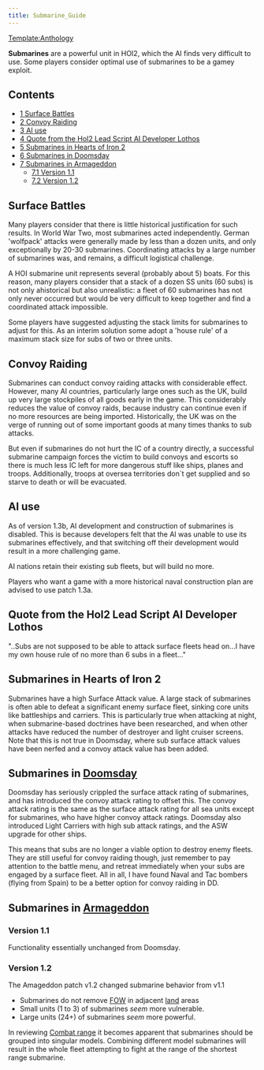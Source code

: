```yaml
---
title: Submarine_Guide
---
```



[Template:Anthology](/wiki/index.php?title=Template:Anthology&action=edit&redlink=1 "Template:Anthology (page does not exist)")

**Submarines** are a powerful unit in HOI2, which the AI finds very
difficult to use. Some players consider optimal use of submarines to be
a gamey exploit.

## Contents

-   [ 1 Surface Battles ](#Surface_Battles)
-   [ 2 Convoy Raiding ](#Convoy_Raiding)
-   [ 3 AI use ](#AI_use)
-   [ 4 Quote from the HoI2 Lead Script AI Developer Lothos
    ](#Quote_from_the_HoI2_Lead_Script_AI_Developer_Lothos)
-   [ 5 Submarines in Hearts of Iron 2
    ](#Submarines_in_Hearts_of_Iron_2)
-   [ 6 Submarines in Doomsday ](#Submarines_in_Doomsday)
-   [ 7 Submarines in Armageddon ](#Submarines_in_Armageddon)
    -   [ 7.1 Version 1.1 ](#Version_1.1)
    -   [ 7.2 Version 1.2 ](#Version_1.2)

##  Surface Battles 

Many players consider that there is little historical justification for
such results. In World War Two, most submarines acted independently.
German 'wolfpack' attacks were generally made by less than a dozen
units, and only exceptionally by 20-30 submarines. Coordinating attacks
by a large number of submarines was, and remains, a difficult logistical
challenge.

A HOI submarine unit represents several (probably about 5) boats. For
this reason, many players consider that a stack of a dozen SS units (60
subs) is not only ahistorical but also unrealistic: a fleet of 60
submarines has not only never occurred but would be very difficult to
keep together and find a coordinated attack impossible.

Some players have suggested adjusting the stack limits for submarines to
adjust for this. As an interim solution some adopt a 'house rule' of a
maximum stack size for subs of two or three units.

##  Convoy Raiding 

Submarines can conduct convoy raiding attacks with considerable effect.
However, many AI countries, particularly large ones such as the UK,
build up very large stockpiles of all goods early in the game. This
considerably reduces the value of convoy raids, because industry can
continue even if no more resources are being imported. Historically, the
UK was on the verge of running out of some important goods at many times
thanks to sub attacks.

But even if submarines do not hurt the IC of a country directly, a
successful submarine campaign forces the victim to build convoys and
escorts so there is much less IC left for more dangerous stuff like
ships, planes and troops. Additionally, troops at oversea territories
don´t get supplied and so starve to death or will be evacuated.

##  AI use 

As of version 1.3b, AI development and construction of submarines is
disabled. This is because developers felt that the AI was unable to use
its submarines effectively, and that switching off their development
would result in a more challenging game.

AI nations retain their existing sub fleets, but will build no more.

Players who want a game with a more historical naval construction plan
are advised to use patch 1.3a.

##  Quote from the HoI2 Lead Script AI Developer Lothos 

"..Subs are not supposed to be able to attack surface fleets head on...I
have my own house rule of no more than 6 subs in a fleet..."

##  Submarines in Hearts of Iron 2 

Submarines have a high Surface Attack value. A large stack of submarines
is often able to defeat a significant enemy surface fleet, sinking core
units like battleships and carriers. This is particularly true when
attacking at night, when submarine-based doctrines have been researched,
and when other attacks have reduced the number of destroyer and light
cruiser screens. Note that this is not true in Doomsday, where sub
surface attack values have been nerfed and a convoy attack value has
been added.

##  Submarines in [Doomsday](/wiki/Doomsday "Doomsday") 

Doomsday has seriously crippled the surface attack rating of submarines,
and has introduced the convoy attack rating to offset this. The convoy
attack rating is the same as the surface attack rating for all sea units
except for submarines, who have higher convoy attack ratings. Doomsday
also introduced Light Carriers with high sub attack ratings, and the ASW
upgrade for other ships.

This means that subs are no longer a viable option to destroy enemy
fleets. They are still useful for convoy raiding though, just remember
to pay attention to the battle menu, and retreat immediately when your
subs are engaged by a surface fleet. All in all, I have found Naval and
Tac bombers (flying from Spain) to be a better option for convoy raiding
in DD.

##  Submarines in [Armageddon](/wiki/Armageddon "Armageddon") 

###  Version 1.1 

Functionality essentially unchanged from Doomsday.

###  Version 1.2 

The Amageddon patch v1.2 changed submarine behavior from v1.1

-   Submarines do not remove [FOW](/wiki/FOW "FOW") in adjacent
    [land](/wiki/index.php?title=Land&action=edit&redlink=1 "Land (page does not exist)")
    areas
-   Small units (1 to 3) of submarines *seem* more vulnerable.
-   Large units (24+) of submarines *seem* more powerful.

In reviewing [Combat range](/wiki/Combat_range "Combat range") it
becomes apparent that submarines should be grouped into singular models.
Combining different model submarines will result in the whole fleet
attempting to fight at the range of the shortest range submarine.
